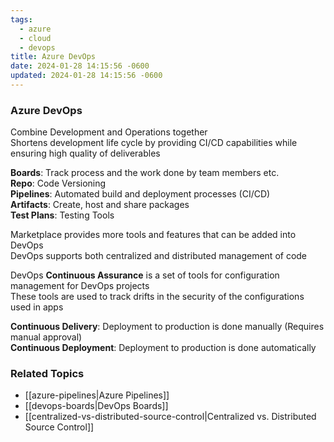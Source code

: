 ```yaml
---
tags:
  - azure
  - cloud
  - devops
title: Azure DevOps
date: 2024-01-28 14:15:56 -0600
updated: 2024-01-28 14:15:56 -0600
---
```


### Azure DevOps

Combine Development and Operations together  
Shortens development life cycle by providing CI/CD capabilities while ensuring high quality of deliverables

**Boards**: Track process and the work done by team members etc.  
**Repo**: Code Versioning  
**Pipelines**: Automated build and deployment processes (CI/CD)  
**Artifacts**: Create, host and share packages  
**Test Plans**: Testing Tools

Marketplace provides more tools and features that can be added into DevOps  
DevOps supports both centralized and distributed management of code  

DevOps **Continuous Assurance** is a set of tools for configuration management for DevOps projects  
These tools are used to track drifts in the security of the configurations used in apps

**Continuous Delivery**: Deployment to production is done manually (Requires manual approval)  
**Continuous Deployment**: Deployment to production is done automatically

### Related Topics

* [[azure-pipelines|Azure Pipelines]]
* [[devops-boards|DevOps Boards]]
* [[centralized-vs-distributed-source-control|Centralized vs. Distributed Source Control]]
